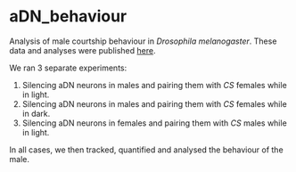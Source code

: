 # aDN_behaviour

Analysis of male courtship behaviour in _Drosophila melanogaster_.
These data and analyses were published [here](https://www.sciencedirect.com/science/article/pii/S0960982220318996?via%3Dihub).

We ran 3 separate experiments:
1. Silencing aDN neurons in males and pairing them with _CS_ females while in light.
2. Silencing aDN neurons in males and pairing them with _CS_ females while in dark.
3. Silencing aDN neurons in females and pairing them with _CS_ males while in light.

In all cases, we then tracked, quantified and analysed the behaviour of the male.

